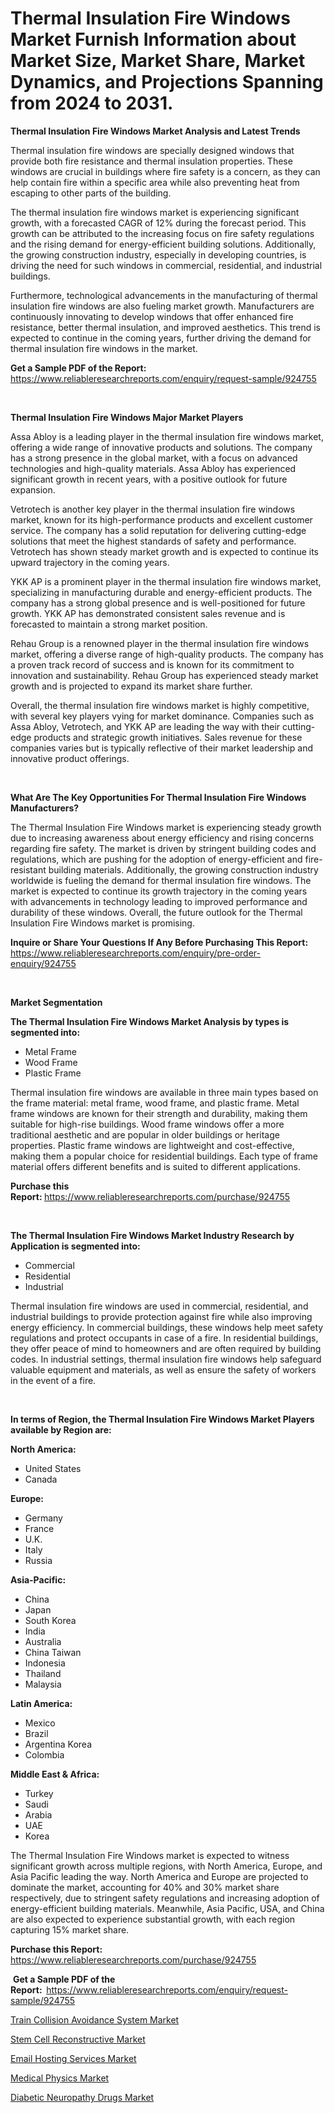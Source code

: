 <p><h1>Thermal Insulation Fire Windows Market Furnish Information about Market Size, Market Share, Market Dynamics, and Projections Spanning from 2024 to 2031.</h1></p><p><strong>Thermal Insulation Fire Windows Market Analysis and Latest Trends</strong></p>
<p><p>Thermal insulation fire windows are specially designed windows that provide both fire resistance and thermal insulation properties. These windows are crucial in buildings where fire safety is a concern, as they can help contain fire within a specific area while also preventing heat from escaping to other parts of the building.</p><p>The thermal insulation fire windows market is experiencing significant growth, with a forecasted CAGR of 12% during the forecast period. This growth can be attributed to the increasing focus on fire safety regulations and the rising demand for energy-efficient building solutions. Additionally, the growing construction industry, especially in developing countries, is driving the need for such windows in commercial, residential, and industrial buildings.</p><p>Furthermore, technological advancements in the manufacturing of thermal insulation fire windows are also fueling market growth. Manufacturers are continuously innovating to develop windows that offer enhanced fire resistance, better thermal insulation, and improved aesthetics. This trend is expected to continue in the coming years, further driving the demand for thermal insulation fire windows in the market.</p></p>
<p><strong>Get a Sample PDF of the Report:&nbsp;</strong> <a href="https://www.reliableresearchreports.com/enquiry/request-sample/924755">https://www.reliableresearchreports.com/enquiry/request-sample/924755</a></p>
<p>&nbsp;</p>
<p><strong>Thermal Insulation Fire Windows Major Market Players</strong></p>
<p><p>Assa Abloy is a leading player in the thermal insulation fire windows market, offering a wide range of innovative products and solutions. The company has a strong presence in the global market, with a focus on advanced technologies and high-quality materials. Assa Abloy has experienced significant growth in recent years, with a positive outlook for future expansion.</p><p>Vetrotech is another key player in the thermal insulation fire windows market, known for its high-performance products and excellent customer service. The company has a solid reputation for delivering cutting-edge solutions that meet the highest standards of safety and performance. Vetrotech has shown steady market growth and is expected to continue its upward trajectory in the coming years.</p><p>YKK AP is a prominent player in the thermal insulation fire windows market, specializing in manufacturing durable and energy-efficient products. The company has a strong global presence and is well-positioned for future growth. YKK AP has demonstrated consistent sales revenue and is forecasted to maintain a strong market position.</p><p>Rehau Group is a renowned player in the thermal insulation fire windows market, offering a diverse range of high-quality products. The company has a proven track record of success and is known for its commitment to innovation and sustainability. Rehau Group has experienced steady market growth and is projected to expand its market share further.</p><p>Overall, the thermal insulation fire windows market is highly competitive, with several key players vying for market dominance. Companies such as Assa Abloy, Vetrotech, and YKK AP are leading the way with their cutting-edge products and strategic growth initiatives. Sales revenue for these companies varies but is typically reflective of their market leadership and innovative product offerings.</p></p>
<p>&nbsp;</p>
<p><strong>What Are The Key Opportunities For Thermal Insulation Fire Windows Manufacturers?</strong></p>
<p><p>The Thermal Insulation Fire Windows market is experiencing steady growth due to increasing awareness about energy efficiency and rising concerns regarding fire safety. The market is driven by stringent building codes and regulations, which are pushing for the adoption of energy-efficient and fire-resistant building materials. Additionally, the growing construction industry worldwide is fueling the demand for thermal insulation fire windows. The market is expected to continue its growth trajectory in the coming years with advancements in technology leading to improved performance and durability of these windows. Overall, the future outlook for the Thermal Insulation Fire Windows market is promising.</p></p>
<p><strong>Inquire or Share Your Questions If Any Before Purchasing This Report:</strong> <a href="https://www.reliableresearchreports.com/enquiry/pre-order-enquiry/924755">https://www.reliableresearchreports.com/enquiry/pre-order-enquiry/924755</a></p>
<p>&nbsp;</p>
<p><strong>Market Segmentation</strong></p>
<p><strong>The Thermal Insulation Fire Windows Market Analysis by types is segmented into:</strong></p>
<p><ul><li>Metal Frame</li><li>Wood Frame</li><li>Plastic Frame</li></ul></p>
<p><p>Thermal insulation fire windows are available in three main types based on the frame material: metal frame, wood frame, and plastic frame. Metal frame windows are known for their strength and durability, making them suitable for high-rise buildings. Wood frame windows offer a more traditional aesthetic and are popular in older buildings or heritage properties. Plastic frame windows are lightweight and cost-effective, making them a popular choice for residential buildings. Each type of frame material offers different benefits and is suited to different applications.</p></p>
<p><strong>Purchase this Report:&nbsp;</strong><a href="https://www.reliableresearchreports.com/purchase/924755">https://www.reliableresearchreports.com/purchase/924755</a></p>
<p>&nbsp;</p>
<p><strong>The Thermal Insulation Fire Windows Market Industry Research by Application is segmented into:</strong></p>
<p><ul><li>Commercial</li><li>Residential</li><li>Industrial</li></ul></p>
<p><p>Thermal insulation fire windows are used in commercial, residential, and industrial buildings to provide protection against fire while also improving energy efficiency. In commercial buildings, these windows help meet safety regulations and protect occupants in case of a fire. In residential buildings, they offer peace of mind to homeowners and are often required by building codes. In industrial settings, thermal insulation fire windows help safeguard valuable equipment and materials, as well as ensure the safety of workers in the event of a fire.</p></p>
<p>&nbsp;</p>
<p><strong>In terms of Region, the Thermal Insulation Fire Windows Market Players available by Region are:</strong></p>
<p>
    <p> <strong> North America: </strong>
        <ul>
            <li>United States</li>
            <li>Canada</li>
        </ul>
        </p> 
    <p> <strong> Europe: </strong>
        <ul>
            <li>Germany</li>
            <li>France</li>
            <li>U.K.</li>
            <li>Italy</li>
            <li>Russia</li>
        </ul>
        </p> 
    <p> <strong> Asia-Pacific: </strong>
        <ul>
            <li>China</li>
            <li>Japan</li>
            <li>South Korea</li>
            <li>India</li>
            <li>Australia</li>
            <li>China Taiwan</li>
            <li>Indonesia</li>
            <li>Thailand</li>
            <li>Malaysia</li>
        </ul>
        </p> 
    <p> <strong> Latin America: </strong>
        <ul>
            <li>Mexico</li>
            <li>Brazil</li>
            <li>Argentina Korea</li>
            <li>Colombia</li>
        </ul>
        </p> 
    <p> <strong> Middle East & Africa: </strong>
        <ul>
            <li>Turkey</li>
            <li>Saudi</li>
            <li>Arabia</li>
            <li>UAE</li>
            <li>Korea</li>
        </ul>
    </p>
    </p>
<p><p>The Thermal Insulation Fire Windows market is expected to witness significant growth across multiple regions, with North America, Europe, and Asia Pacific leading the way. North America and Europe are projected to dominate the market, accounting for 40% and 30% market share respectively, due to stringent safety regulations and increasing adoption of energy-efficient building materials. Meanwhile, Asia Pacific, USA, and China are also expected to experience substantial growth, with each region capturing 15% market share.</p></p>
<p><strong>Purchase this Report: </strong><a href="https://www.reliableresearchreports.com/purchase/924755">https://www.reliableresearchreports.com/purchase/924755</a></p>
<p>&nbsp;<strong>Get a Sample PDF of the Report:&nbsp;&nbsp;</strong><a href="https://www.reliableresearchreports.com/enquiry/request-sample/924755">https://www.reliableresearchreports.com/enquiry/request-sample/924755</a></p>
<p><strong></strong></p>
<p><p><a href="https://medium.com/@jeffreysalazar1925/decoding-train-collision-avoidance-system-market-metrics-market-share-trends-and-growth-patterns-9b55ab9652f2">Train Collision Avoidance System Market</a></p><p><a href="https://medium.com/@jeffreysalazar1925/stem-cell-reconstructive-market-insight-market-trends-growth-forecasted-from-2024-to-2031-7b0fb5bbe0bf">Stem Cell Reconstructive Market</a></p><p><a href="https://medium.com/@jeffreysalazar1925/email-hosting-services-market-the-key-to-successful-business-strategy-forecast-till-2031-dfbb9e4afd0c">Email Hosting Services Market</a></p><p><a href="https://medium.com/@jeffreysalazar1925/medical-physics-market-outlook-industry-overview-and-forecast-2024-to-2031-8b370661aa19">Medical Physics Market</a></p><p><a href="https://medium.com/@jeffreysalazar1925/diabetic-neuropathy-drugs-market-size-cagr-trends-2024-2030-7e18f94209ef">Diabetic Neuropathy Drugs Market</a></p></p>